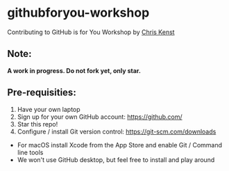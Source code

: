 # githubforyou-workshop

Contributing to GitHub is for You Workshop
by [Chris Kenst](www.kenst.com)

## Note:
**A work in progress. Do not fork yet, only star.**


## Pre-requisities:

1. Have your own laptop
2. Sign up for your own GitHub account: https://github.com/
3. Star this repo!
4. Configure / install Git version control: https://git-scm.com/downloads
  - For macOS install Xcode from the App Store and enable Git / Command line tools
  - We won't use GitHub desktop, but feel free to install and play around
